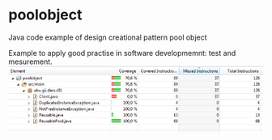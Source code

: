 poolobject
==========

Java code example of  design creational pattern pool object

Example to apply good practise in software developmemnt: test and mesurement.
![Image of emma](img/emma.png)
